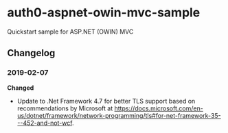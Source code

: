 # auth0-aspnet-owin-mvc-sample
Quickstart sample for ASP.NET (OWIN) MVC

## Changelog

### 2019-02-07

**Changed**
- Update to .Net Framework 4.7 for better TLS support based on recommendations by Microsoft at https://docs.microsoft.com/en-us/dotnet/framework/network-programming/tls#for-net-framework-35---452-and-not-wcf.